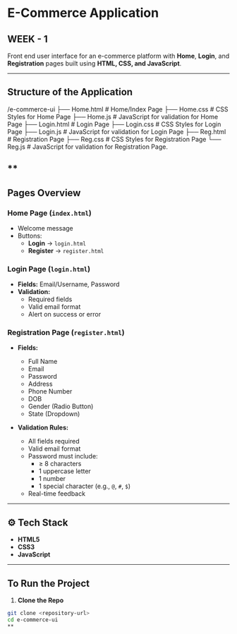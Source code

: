 # E-Commerce Application

## WEEK - 1

Front end user interface for an e-commerce platform with **Home**, **Login**, and **Registration** pages built using **HTML, CSS, and JavaScript**.

---

## Structure of the Application

/e-commerce-ui
├── Home.html # Home/Index Page
├── Home.css  # CSS Styles for Home Page
├── Home.js # JavaScript for validation for Home Page
├── Login.html # Login Page
├── Login.css # CSS Styles for Login Page
├── Login.js # JavaScript for validation for Login Page
├── Reg.html # Registration Page
├── Reg.css # CSS Styles for Registration Page
└── Reg.js # JavaScript for validation for Registration Page.

**
---

## Pages Overview

### Home Page (`index.html`)
- Welcome message
- Buttons:
  - **Login** → `login.html`
  - **Register** → `register.html`

### Login Page (`login.html`)
- **Fields:** Email/Username, Password  
- **Validation:**
  - Required fields
  - Valid email format
  - Alert on success or error

### Registration Page (`register.html`)
- **Fields:**
  - Full Name
  - Email
  - Password
  - Address
  - Phone Number
  - DOB
  - Gender (Radio Button)
  - State (Dropdown)

- **Validation Rules:**
  - All fields required
  - Valid email format
  - Password must include:
    - ≥ 8 characters
    - 1 uppercase letter
    - 1 number
    - 1 special character (e.g., `@`, `#`, `$`)
  - Real-time feedback

---

## ⚙️ Tech Stack

- **HTML5**
- **CSS3**
- **JavaScript**

---

## To Run the Project

1. **Clone the Repo**
```bash
git clone <repository-url>
cd e-commerce-ui
**

